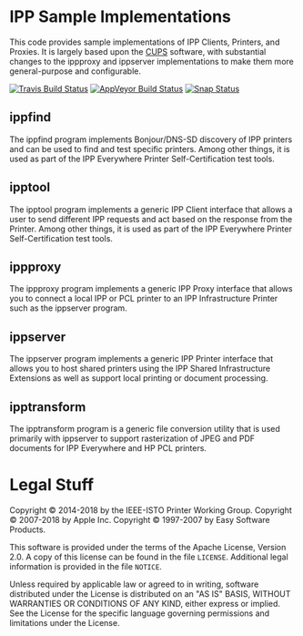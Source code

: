 # IPP Sample Implementations

This code provides sample implementations of IPP Clients, Printers, and Proxies.
It is largely based upon the [CUPS](https://www.cups.org/) software, with
substantial changes to the ippproxy and ippserver implementations to make them
more general-purpose and configurable.

[![Travis Build Status](https://travis-ci.org/istopwg/ippsample.svg?branch=master)](https://travis-ci.org/istopwg/ippsample)
[![AppVeyor Build Status](https://ci.appveyor.com/api/projects/status/0ofsfvaqk984tew9?svg=true)](https://ci.appveyor.com/project/michaelrsweet/ippsample)
[![Snap Status](https://build.snapcraft.io/badge/istopwg/ippsample.svg)](https://build.snapcraft.io/user/istopwg/ippsample)


## ippfind

The ippfind program implements Bonjour/DNS-SD discovery of IPP printers and can
be used to find and test specific printers.  Among other things, it is used as
part of the IPP Everywhere Printer Self-Certification test tools.

## ipptool

The ipptool program implements a generic IPP Client interface that allows a
user to send different IPP requests and act based on the response from the
Printer.  Among other things, it is used as part of the IPP Everywhere Printer
Self-Certification test tools.

## ippproxy

The ippproxy program implements a generic IPP Proxy interface that allows you to
connect a local IPP or PCL printer to an IPP Infrastructure Printer such as the
ippserver program.

## ippserver

The ippserver program implements a generic IPP Printer interface that allows you
to host shared printers using the IPP Shared Infrastructure Extensions as well
as support local printing or document processing.

## ipptransform

The ipptransform program is a generic file conversion utility that is used primarily with ippserver to support rasterization of JPEG and PDF documents for IPP Everywhere and HP PCL printers.

# Legal Stuff

Copyright © 2014-2018 by the IEEE-ISTO Printer Working Group.
Copyright © 2007-2018 by Apple Inc.
Copyright © 1997-2007 by Easy Software Products.

This software is provided under the terms of the Apache License, Version 2.0.
A copy of this license can be found in the file `LICENSE`.  Additional legal
information is provided in the file `NOTICE`.

Unless required by applicable law or agreed to in writing, software distributed
under the License is distributed on an "AS IS" BASIS, WITHOUT WARRANTIES OR
CONDITIONS OF ANY KIND, either express or implied.  See the License for the
specific language governing permissions and limitations under the License.
